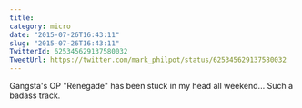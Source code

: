 ```yaml
---
title: 
category: micro
date: "2015-07-26T16:43:11"
slug: "2015-07-26T16:43:11"
TwitterId: 625345629137580032
TweetUrl: https://twitter.com/mark_philpot/status/625345629137580032
---
```


Gangsta's OP "Renegade" has been stuck in my head all weekend... Such a badass
track.
